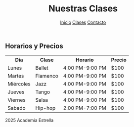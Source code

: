 <html lang="es">
<head>
  <meta charset="UTF-8">
  <link rel="stylesheet" href="css/estilos.css">
</head>
<body>
  <header>
    <h1>Nuestras Clases</h1>
    <nav>
      <a href="https://nevarez007.github.io/Danza/index.html">Inicio</a>
      <a href="https://nevarez007.github.io/clase/">Clases</a>
      <a href="https://nevarez007.github.io/contacto/">Contacto</a>
    </nav>
  </header>

  <main>
    <h2>Horarios y Precios</h2>
    <table>
      <tr><th>Día</th><th>Clase</th><th>Horario</th><th>Precio</th></tr>
      <tr><td>Lunes</td><td>Ballet</td><td>4:00 PM-9:00 PM</td><td>$100</td></tr>
      <tr><td>Martes</td><td>Flamenco</td><td>4:00 PM-9:00 PM</td><td>$100</td></tr>
      <tr><td>Miércoles</td><td>Jazz</td><td>4:00 PM-9:00 PM</td><td>$100</td></tr>
      <tr><td>Jueves</td><td>Tango</td><td>4:00 PM-9:00 PM</td><td>$100</td></tr>
      <tr><td>Viernes</td><td>Salsa</td><td>4:00 PM-9:00 PM</td><td>$100</td></tr>
      <tr><td>Sabado</td><td>Hip-hop</td><td>2:00 PM-7:00 PM</td><td>$100</td></tr>
    </table>
  </main>

  <footer>
    2025 Academia Estrella
  </footer>
</body>
</html>
